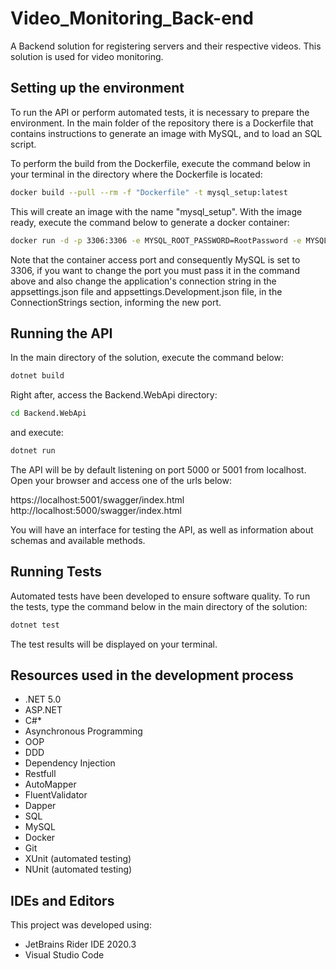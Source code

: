 # Video_Monitoring_Back-end
A Backend solution for registering servers and their respective videos. This solution is used for video monitoring.

## Setting up the environment
To run the API or perform automated tests, it is necessary to prepare the environment.
In the main folder of the repository there is a Dockerfile that contains instructions to generate an image with MySQL, and to load an SQL script.

To perform the build from the Dockerfile, execute the command below in your terminal in the directory where the Dockerfile is located:

```bash
docker build --pull --rm -f "Dockerfile" -t mysql_setup:latest
```

This will create an image with the name "mysql_setup". With the image ready, execute the command below to generate a docker container:

```bash
docker run -d -p 3306:3306 -e MYSQL_ROOT_PASSWORD=RootPassword -e MYSQL_DATABASE=Video_Monitoring -e MYSQL_USER=MainUser -e MYSQL_PASSWORD=MainPassword -e MYSQL_ROOT_HOST=% mysql_setup
```
Note that the container access port and consequently MySQL is set to 3306, if you want to change the port you must pass it in the command above and also change the application's connection string in the appsettings.json file and appsettings.Development.json file, in the ConnectionStrings section, informing the new port.

## Running the API
In the main directory of the solution, execute the command below:
```bash
dotnet build
```
Right after, access the Backend.WebApi directory:
```bash
cd Backend.WebApi
```
and execute:
```bash
dotnet run
```
The API will be by default listening on port 5000 or 5001 from localhost. Open your browser and access one of the urls below:

https://localhost:5001/swagger/index.html
http://localhost:5000/swagger/index.html

You will have an interface for testing the API, as well as information about schemas and available methods.
## Running Tests

Automated tests have been developed to ensure software quality. To run the tests, type the command below in the main directory of the solution:
```bash
dotnet test
```
The test results will be displayed on your terminal.

##  Resources used in the development process
* .NET 5.0
* ASP.NET
* C#*
* Asynchronous Programming
* OOP
* DDD
* Dependency Injection  
* Restfull
* AutoMapper
* FluentValidator  
* Dapper
* SQL
* MySQL
* Docker
* Git
* XUnit (automated testing)
* NUnit (automated testing)

## IDEs and Editors
This project was developed using:
* JetBrains Rider IDE 2020.3
* Visual Studio Code 


